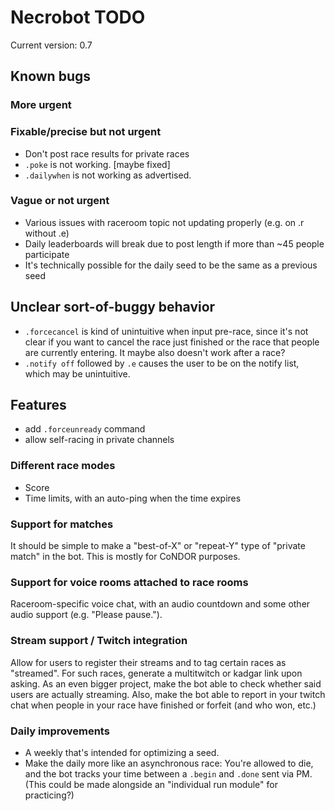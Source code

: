 # Necrobot TODO

Current version: 0.7

## Known bugs

### More urgent

### Fixable/precise but not urgent

- Don't post race results for private races
- `.poke` is not working. [maybe fixed]
- `.dailywhen` is not working as advertised.
 
### Vague or not urgent

- Various issues with raceroom topic not updating properly (e.g. on .r without .e)
- Daily leaderboards will break due to post length if more than ~45 people participate
- It's technically possible for the daily seed to be the same as a previous seed

## Unclear sort-of-buggy behavior

- `.forcecancel` is kind of unintuitive when input pre-race, since it's not clear if you want to cancel the race
just finished or the race that people are currently entering. It maybe also doesn't work after a race?
- `.notify off` followed by `.e` causes the user to be on the notify list, which may be unintuitive.

## Features

- add `.forceunready` command
- allow self-racing in private channels

### Different race modes

- Score
- Time limits, with an auto-ping when the time expires

### Support for matches

It should be simple to make a "best-of-X" or "repeat-Y" type of "private match" in the bot. This is mostly for CoNDOR purposes.

### Support for voice rooms attached to race rooms

Raceroom-specific voice chat, with an audio countdown and some other audio support (e.g. "Please pause.").

### Stream support / Twitch integration

Allow for users to register their streams and to tag certain races as "streamed". For such races, generate a multitwitch or kadgar link upon asking. As an even bigger project, make the bot able to check whether said users are actually streaming. Also, make the bot able to report in your twitch chat when people in your race have finished or forfeit (and who won, etc.)

### Daily improvements

- A weekly that's intended for optimizing a seed.
- Make the daily more like an asynchronous race: You're allowed to die, and the bot tracks your time between a
`.begin` and `.done` sent via PM. (This could be made alongside an "individual run module" for practicing?)
